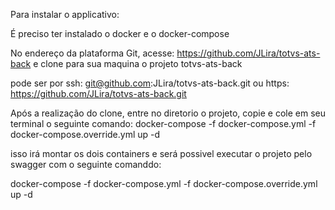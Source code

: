 Para instalar o applicativo:

É preciso ter instalado o docker e o docker-compose

No endereço da plataforma Git, acesse:
https://github.com/JLira/totvs-ats-back
e clone para sua maquina o projeto totvs-ats-back 

pode ser por ssh:
git@github.com:JLira/totvs-ats-back.git
ou https:
https://github.com/JLira/totvs-ats-back.git

Após a realização do clone, entre no diretorio o projeto, copie e cole em seu terminal 
o seguinte comando:
docker-compose -f docker-compose.yml -f docker-compose.override.yml up -d

isso irá montar os dois containers e será possivel executar o projeto pelo swagger com o seguinte comanddo:

docker-compose -f docker-compose.yml -f docker-compose.override.yml up -d
